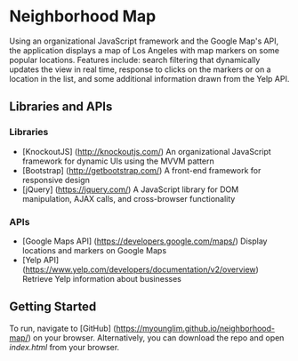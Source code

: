 # Neighborhood Map

Using an organizational JavaScript framework and the Google Map's API, the application displays a map of Los Angeles with map markers on some popular locations. Features include: search filtering that dynamically updates the view in real time, response to clicks on the markers or on a location in the list, and some additional information drawn from the Yelp API.

## Libraries and APIs

### Libraries
* [KnockoutJS] (http://knockoutjs.com/) An organizational JavaScript framework for dynamic UIs using the MVVM pattern
* [Bootstrap] (http://getbootstrap.com/) A front-end framework for responsive design
* [jQuery] (https://jquery.com/) A JavaScript library for DOM manipulation, AJAX calls, and cross-browser functionality

### APIs
* [Google Maps API] (https://developers.google.com/maps/) Display locations and markers on Google Maps
* [Yelp API] (https://www.yelp.com/developers/documentation/v2/overview) Retrieve Yelp information about businesses

## Getting Started

To run, navigate to [GitHub] (https://myounglim.github.io/neighborhood-map/) on your browser. Alternatively, you can download the repo and open _index.html_ from your browser.